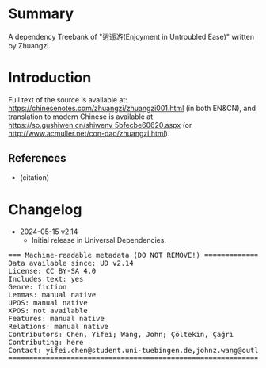# Summary

A dependency Treebank of "逍遥游(Enjoyment in Untroubled Ease)" written by Zhuangzi.

# Introduction

Full text of the source is available at:
<https://chinesenotes.com/zhuangzi/zhuangzi001.html> (in both EN&CN),
and translation to modern Chinese is available at <https://so.gushiwen.cn/shiwenv_5bfecbe60620.aspx>
(or <http://www.acmuller.net/con-dao/zhuangzi.html>).



## References

* (citation)


# Changelog

* 2024-05-15 v2.14
  * Initial release in Universal Dependencies.


<pre>
=== Machine-readable metadata (DO NOT REMOVE!) ================================
Data available since: UD v2.14
License: CC BY-SA 4.0
Includes text: yes
Genre: fiction
Lemmas: manual native
UPOS: manual native
XPOS: not available
Features: manual native
Relations: manual native
Contributors: Chen, Yifei; Wang, John; Çöltekin, Çağrı
Contributing: here
Contact: yifei.chen@student.uni-tuebingen.de,johnz.wang@outlook.com,cagri.coeltekin@uni-tuebingen.de
===============================================================================
</pre>
